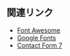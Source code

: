 ## 関連リンク

- <a href="https://fortawesome.github.io/Font-Awesome/" target="_blank">Font Awesome</a>
- <a href="https://www.google.com/fonts" target="_blank">Google Fonts</a>
- <a href="https://wordpress.org/plugins/contact-form-7/" target="_blank">Contact Form 7</a>